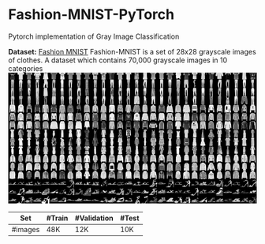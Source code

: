 # Fashion-MNIST-PyTorch
Pytorch implementation of Gray Image Classification 


**Dataset:**
[Fashion MNIST](https://www.kaggle.com/datasets/zalando-research/fashionmnist)
Fashion-MNIST is a set of 28x28 grayscale images of clothes.  A dataset which contains 70,000 grayscale images in 10 categories  
![Data](./images/fashion-mnist.png)

Set | #Train | #Validation | #Test |
--- | --- | --- | --- |
#images | 48K | 12K | 10K | 
